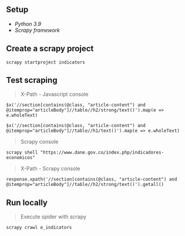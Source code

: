 ## Setup
- _Python 3.9_
- _Scrapy framework_

## Create a scrapy project
```
scrapy startproject indicators
```
## Test scraping
> X-Path - Javascript console
```
$x('//section[contains(@class, "article-content") and @itemprop="articleBody"]//table//h2/strong/text()').map(e => e.wholeText)
```

```
$x('//section[contains(@class, "article-content") and @itemprop="articleBody"]//table//h1/text()').map(e => e.wholeText)
```

> Scrapy console
```
scrapy shell "https://www.dane.gov.co/index.php/indicadores-economicos"
```

> X-Path - Scrapy console
```
response.xpath('//section[contains(@class, "article-content") and @itemprop="articleBody"]//table//h2/strong/text()').getall()
```
## Run locally
> Execute spider with scrapy
```
scrapy crawl e_indicators
```
